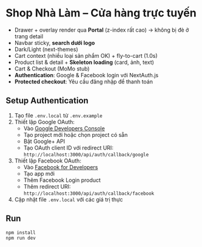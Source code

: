 <!-- @format -->

# Shop Nhà Làm – Cửa hàng trực tuyến

- Drawer + overlay render qua **Portal** (z-index rất cao) → không bị đè ở trang detail
- Navbar sticky, **search dưới logo**
- Dark/Light (next-themes)
- Cart context (nhiều loại sản phẩm OK) + fly-to-cart (1.0s)
- Product list & detail + **Skeleton loading** (card, ảnh, text)
- Cart & Checkout (MoMo stub)
- **Authentication**: Google & Facebook login với NextAuth.js
- **Protected checkout**: Yêu cầu đăng nhập để thanh toán

## Setup Authentication

1. Tạo file `.env.local` từ `.env.example`
2. Thiết lập Google OAuth:
   - Vào [Google Developers Console](https://console.developers.google.com/)
   - Tạo project mới hoặc chọn project có sẵn
   - Bật Google+ API
   - Tạo OAuth client ID với redirect URI: `http://localhost:3000/api/auth/callback/google`
3. Thiết lập Facebook OAuth:
   - Vào [Facebook for Developers](https://developers.facebook.com/)
   - Tạo app mới
   - Thêm Facebook Login product
   - Thêm redirect URI: `http://localhost:3000/api/auth/callback/facebook`
4. Cập nhật file `.env.local` với các giá trị thực

## Run

```bash
npm install
npm run dev
```
